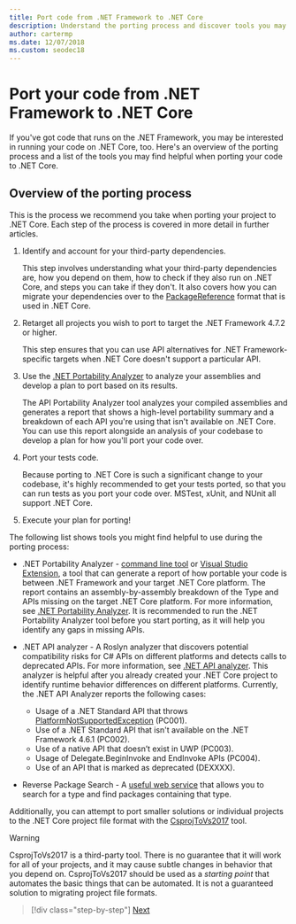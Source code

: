 ```yaml
---
title: Port code from .NET Framework to .NET Core
description: Understand the porting process and discover tools you may find helpful when porting a .NET Framework project to .NET Core.
author: cartermp
ms.date: 12/07/2018
ms.custom: seodec18
---
```

# Port your code from .NET Framework to .NET Core

If you've got code that runs on the .NET Framework, you may be interested in running your code on .NET Core, too. Here's an overview of the porting process and a list of the tools you may find helpful when porting your code to .NET Core.

## Overview of the porting process

This is the process we recommend you take when porting your project to .NET Core. Each step of the process is covered in more detail in further articles.

1. Identify and account for your third-party dependencies.

   This step involves understanding what your third-party dependencies are, how you depend on them, how to check if they also run on .NET Core, and steps you can take if they don't. It also covers how you can migrate your dependencies over to the [PackageReference](/nuget/consume-packages/package-references-in-project-files) format that is used in .NET Core.

2. Retarget all projects you wish to port to target the .NET Framework 4.7.2 or higher.

   This step ensures that you can use API alternatives for .NET Framework-specific targets when .NET Core doesn't support a particular API.

3. Use the [.NET Portability Analyzer](../../standard/analyzers/portability-analyzer.md) to analyze your assemblies and develop a plan to port based on its results.

   The API Portability Analyzer tool analyzes your compiled assemblies and generates a report that shows a high-level portability summary and a breakdown of each API you're using that isn't available on .NET Core. You can use this report alongside an analysis of your codebase to develop a plan for how you'll port your code over.

4. Port your tests code.

   Because porting to .NET Core is such a significant change to your codebase, it's highly recommended to get your tests ported, so that you can run tests as you port your code over. MSTest, xUnit, and NUnit all support .NET Core.

5. Execute your plan for porting!

The following list shows tools you might find helpful to use during the porting process:

* .NET Portability Analyzer - [command line tool](https://github.com/Microsoft/dotnet-apiport/releases) or [Visual Studio Extension](https://marketplace.visualstudio.com/items?itemName=ConnieYau.NETPortabilityAnalyzer), a tool that can generate a report of how portable your code is between .NET Framework and your target .NET Core platform. The report contains an assembly-by-assembly breakdown of the Type and APIs missing on the target .NET Core platform. For more information, see [.NET Portability Analyzer](../../standard/analyzers/portability-analyzer.md). It is recommended to run the .NET Portability Analyzer tool before you start porting, as it will help you identify any gaps in missing APIs.
* .NET API analyzer - A Roslyn analyzer that discovers potential compatibility risks for C# APIs on different platforms and detects calls to deprecated APIs. For more information, see [.NET API analyzer](../../standard/analyzers/api-analyzer.md).  This analyzer is helpful after you already created your .NET Core project to identify runtime behavior differences on different platforms. Currently, the .NET API Analyzer reports the following cases:

	-   Usage of a .NET Standard API that throws [PlatformNotSupportedException](https://docs.microsoft.com/en-us/dotnet/api/system.platformnotsupportedexception) (PC001).
	-   Use of a .NET Standard API that isn't available on the .NET Framework 4.6.1 (PC002).
	-   Use of a native API that doesn’t exist in UWP (PC003).
	-   Usage of Delegate.BeginInvoke and EndInvoke APIs (PC004).
	-   Use of an API that is marked as deprecated (DEXXXX).
	

* Reverse Package Search - A [useful web service](https://packagesearch.azurewebsites.net) that allows you to search for a type and find packages containing that type.

Additionally, you can attempt to port smaller solutions or individual projects to the .NET Core project file format with the [CsprojToVs2017](https://github.com/hvanbakel/CsprojToVs2017) tool.

> [!WARNING] 
> CsprojToVs2017 is a third-party tool. There is no guarantee that it will work for all of your projects, and it may cause subtle changes in behavior that you depend on. CsprojToVs2017 should be used as a _starting point_ that automates the basic things that can be automated. It is not a guaranteed solution to migrating project file formats.

>[!div class="step-by-step"]
>[Next](net-framework-tech-unavailable.md)
